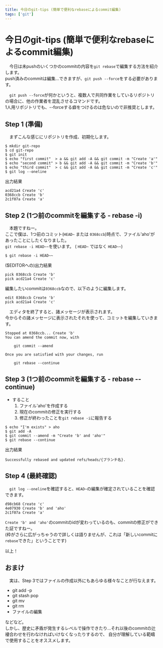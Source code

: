 ```yaml
---
title: 今日のgit-tips (簡単で便利なrebaseによるcommit編集)
tags: ['git']
---
```

# 今日のgit-tips (簡単で便利なrebaseによるcommit編集)
　今日は未pushのいくつかのcommitの内容を`git rebase`で編集する方法を紹介します。  
push済みのcommitは編集…できますが、`git push --force`をする必要があります。

　`git push --force`が何かというと、複数人で共同作業をしているリポジトリの場合に、他の作業者を混乱させるコマンドです。  
1人用リポジトリでも、--forceする癖をつけるのは危ないので非推奨とします。


## Step 1 (準備)
　まずこんな感じにリポジトリを作成、初期化します。

```console
$ mkdir git-repo
$ cd git-repo
$ git init
$ echo "first commit"  > a && git add -A && git commit -m "Create 'a'"
$ echo "second commit" > b && git add -A && git commit -m "Create 'b'"
$ echo "third commit"  > c && git add -A && git commit -m "Create 'c'"
$ git log --oneline
```

出力結果
```git-log--oneline
acd21a4 Create 'c'
0368ccb Create 'b'
2c1f07a Create 'a'
```


## Step 2 (1つ前のcommitを編集する - rebase -i)
　本題ですねー。  
ここで僕は、1つ前のコミット(`HEAD~` または `0368ccb`)時点で、ファイル'aho'があったことにしたくなりました。  
`git rebase -i HEAD~~`を使います。 ( `HEAD~` ではなく `HEAD~~`)

```console
$ git rebase -i HEAD~~
```

($EDITORへの)出力結果
```git-rebase
pick 0368ccb Create 'b'
pick acd21a4 Create 'c'
```

編集したいcommitは`0368ccb`なので、以下のように編集します。

```git-rebase
edit 0368ccb Create 'b'
pick acd21a4 Create 'c'
```

　エディタを終了すると、諸メッセージが表示されます。  
今からその諸メッセージに表示されたそれを使って、コミットを編集していきます。
```
Stopped at 0368ccb... Create 'b'
You can amend the commit now, with

    git commit --amend

Once you are satisfied with your changes, run

    git rebase --continue
```


## Step 3 (1つ前のcommitを編集する - rebase --continue)

* すること
    1. ファイル'aho'を作成する
    2. 現在のcommitの修正を実行する
    3. 修正が終わったことを`git rebase -i`に報告する

```console
$ echo "I'm exists" > aho
$ git add -A
$ git commit --amend -m "Create 'b' and 'aho'"
$ git rebase --continue
```

出力結果
```
Successfully rebased and updated refs/heads/{ブランチ名}.
```


## Step 4 (最終確認)
　`git log --oneline`を確認すると、`HEAD~`の編集が確定されていることを確認できます。
```git-log--oneline
d98cb68 Create 'c'
4e07930 Create 'b' and 'aho'
2c1f07a Create 'a'
```

`Create 'b' and 'aho'`のcommitのidが変わっているのも、commitの修正ができた証ですねー。  
(枠がさらに広がっちゃうので詳しくは語りませんが、これは「新しいcommitに`rebase`できた」ということです)

以上！


## おまけ
　実は、Step 3ではファイルの作成以外にもあらゆる様々なことが行なえます。

- git add -p
- git stash pop
- git mv
- git rm
- ファイルの編集

などなど。  
しかし、歴史に矛盾が発生するレベルで操作できたり…それ以後のcommitの辻褄合わせを行わなければいけなくなったりするので、
自分が理解している範疇で使用することをオススメします。
